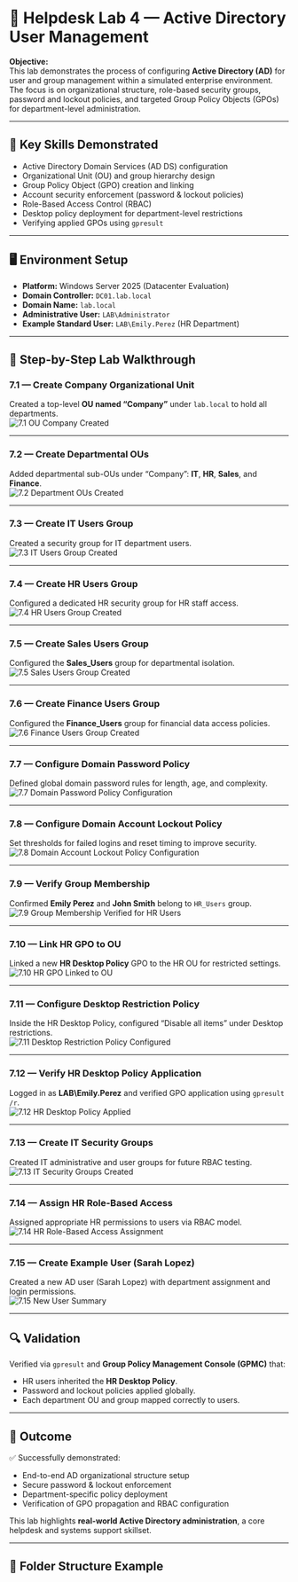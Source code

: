 # 🧩 Helpdesk Lab 4 — Active Directory User Management

**Objective:**  
This lab demonstrates the process of configuring **Active Directory (AD)** for user and group management within a simulated enterprise environment.  
The focus is on organizational structure, role-based security groups, password and lockout policies, and targeted Group Policy Objects (GPOs) for department-level administration.

---

## 🧠 Key Skills Demonstrated
- Active Directory Domain Services (AD DS) configuration
- Organizational Unit (OU) and group hierarchy design
- Group Policy Object (GPO) creation and linking
- Account security enforcement (password & lockout policies)
- Role-Based Access Control (RBAC)
- Desktop policy deployment for department-level restrictions
- Verifying applied GPOs using `gpresult`

---

## 🖥️ Environment Setup
- **Platform:** Windows Server 2025 (Datacenter Evaluation)  
- **Domain Controller:** `DC01.lab.local`  
- **Domain Name:** `lab.local`  
- **Administrative User:** `LAB\Administrator`  
- **Example Standard User:** `LAB\Emily.Perez` (HR Department)

---

## 🧱 Step-by-Step Lab Walkthrough

### 7.1 — Create Company Organizational Unit
Created a top-level **OU named “Company”** under `lab.local` to hold all departments.  
![7.1 OU Company Created](./screenshots/7.1%20–%20OU%20"Company"%20created%20under%20lab.local.png)

---

### 7.2 — Create Departmental OUs
Added departmental sub-OUs under “Company”: **IT**, **HR**, **Sales**, and **Finance**.  
![7.2 Department OUs Created](./screenshots/7.2%20Department%20OUs%20created%20under%20Company.png)

---

### 7.3 — Create IT Users Group
Created a security group for IT department users.  
![7.3 IT Users Group Created](./screenshots/7.3%20IT%20Users%20group%20created.png)

---

### 7.4 — Create HR Users Group
Configured a dedicated HR security group for HR staff access.  
![7.4 HR Users Group Created](./screenshots/7.4%20–%20HR_Users%20group%20created.png)

---

### 7.5 — Create Sales Users Group
Configured the **Sales_Users** group for departmental isolation.  
![7.5 Sales Users Group Created](./screenshots/7.5%20–%20Sales_Users%20group%20created.png)

---

### 7.6 — Create Finance Users Group
Configured the **Finance_Users** group for financial data access policies.  
![7.6 Finance Users Group Created](./screenshots/7.6%20–%20Finance_Users%20group%20created.png)

---

### 7.7 — Configure Domain Password Policy
Defined global domain password rules for length, age, and complexity.  
![7.7 Domain Password Policy Configuration](./screenshots/7.7%20–%20Domain%20Password%20Policy%20Configuration.png)

---

### 7.8 — Configure Domain Account Lockout Policy
Set thresholds for failed logins and reset timing to improve security.  
![7.8 Domain Account Lockout Policy Configuration](./screenshots/7.8%20–%20Domain%20Account%20Lockout%20Policy%20Configuration.png)

---

### 7.9 — Verify Group Membership
Confirmed **Emily Perez** and **John Smith** belong to `HR_Users` group.  
![7.9 Group Membership Verified for HR Users](./screenshots/7.9%20–%20Group%20Membership%20Verified%20for%20HR%20Users.png)

---

### 7.10 — Link HR GPO to OU
Linked a new **HR Desktop Policy** GPO to the HR OU for restricted settings.  
![7.10 HR GPO Linked to OU](./screenshots/7.10%20–%20HR%20GPO%20Linked%20to%20OU.png)

---

### 7.11 — Configure Desktop Restriction Policy
Inside the HR Desktop Policy, configured “Disable all items” under Desktop restrictions.  
![7.11 Desktop Restriction Policy Configured](./screenshots/7.11-Desktop-Restriction-Policy-HR-OU.png)


---

### 7.12 — Verify HR Desktop Policy Application
Logged in as **LAB\Emily.Perez** and verified GPO application using `gpresult /r`.  
![7.12 HR Desktop Policy Applied](./screenshots/7.12-HR-Desktop-Policy-Applied-to-HR-User.png)

---

### 7.13 — Create IT Security Groups
Created IT administrative and user groups for future RBAC testing.  
![7.13 IT Security Groups Created](./screenshots/7.13%20–%20IT%20Security%20Groups%20Created.png)

---

### 7.14 — Assign HR Role-Based Access
Assigned appropriate HR permissions to users via RBAC model.  
![7.14 HR Role-Based Access Assignment](./screenshots/7.14%20–%20HR%20Role-Based%20Access%20Assignment.png)

---

### 7.15 — Create Example User (Sarah Lopez)
Created a new AD user (Sarah Lopez) with department assignment and login permissions.  
![7.15 New User Summary](./screenshots/7.15%20–%20New%20User%20Summary%20(Sarah%20Lopez%20Created).png)

---

## 🔍 Validation
Verified via `gpresult` and **Group Policy Management Console (GPMC)** that:
- HR users inherited the **HR Desktop Policy**.
- Password and lockout policies applied globally.
- Each department OU and group mapped correctly to users.

---

## 🧾 Outcome
✅ Successfully demonstrated:
- End-to-end AD organizational structure setup  
- Secure password & lockout enforcement  
- Department-specific policy deployment  
- Verification of GPO propagation and RBAC configuration  

This lab highlights **real-world Active Directory administration**, a core helpdesk and systems support skillset.

---

## 📂 Folder Structure Example
